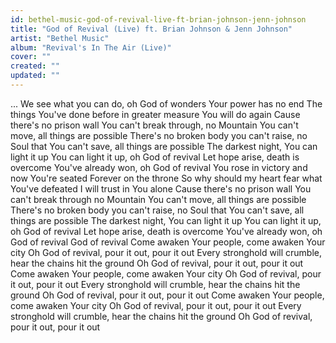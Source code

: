 ```yaml
---
id: bethel-music-god-of-revival-live-ft-brian-johnson-jenn-johnson
title: "God of Revival (Live) ft. Brian Johnson & Jenn Johnson"
artist: "Bethel Music"
album: "Revival's In The Air (Live)"
cover: ""
created: ""
updated: ""
---
```


...
We see what you can do, oh God of wonders
Your power has no end
The things You've done before in greater measure
You will do again
Cause there's no prison wall You can't break through, no
Mountain You can't move, all things are possible
There's no broken body you can't raise, no
Soul that You can't save, all things are possible
The darkest night, You can light it up
You can light it up, oh God of revival
Let hope arise, death is overcome
You've already won, oh God of revival
You rose in victory and now You're seated
Forever on the throne
So why should my heart fear what You've defeated
I will trust in You alone
Cause there's no prison wall You can't break through no
Mountain You can't move, all things are possible
There's no broken body you can't raise, no
Soul that You can't save, all things are possible
The darkest night, You can light it up
You can light it up, oh God of revival
Let hope arise, death is overcome
You've already won, oh God of revival
God of revival
Come awaken Your people, come awaken Your city
Oh God of revival, pour it out, pour it out
Every stronghold will crumble, hear the chains hit the ground
Oh God of revival, pour it out, pour it out
Come awaken Your people, come awaken Your city
Oh God of revival, pour it out, pour it out
Every stronghold will crumble, hear the chains hit the ground
Oh God of revival, pour it out, pour it out
Come awaken Your people, come awaken Your city
Oh God of revival, pour it out, pour it out
Every stronghold will crumble, hear the chains hit the ground
Oh God of revival, pour it out, pour it out